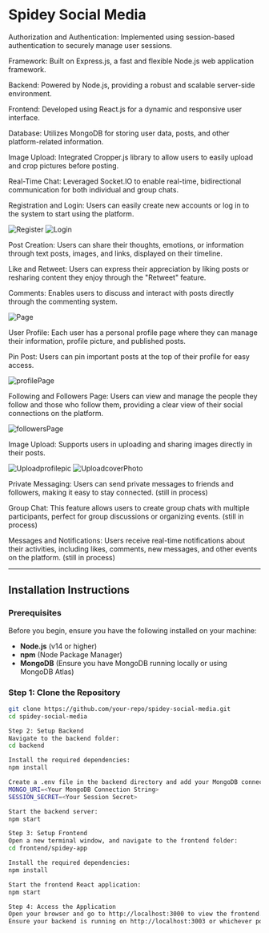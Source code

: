 # Spidey Social Media

Authorization and Authentication: Implemented using session-based authentication to securely manage user sessions.

Framework: Built on Express.js, a fast and flexible Node.js web application framework.

Backend: Powered by Node.js, providing a robust and scalable server-side environment.

Frontend: Developed using React.js for a dynamic and responsive user interface.

Database: Utilizes MongoDB for storing user data, posts, and other platform-related information.

Image Upload: Integrated Cropper.js library to allow users to easily upload and crop pictures before posting.

Real-Time Chat: Leveraged Socket.IO to enable real-time, bidirectional communication for both individual and group chats.

Registration and Login: Users can easily create new accounts or log in to the system to start using the platform.

![Register](https://github.com/user-attachments/assets/d3cc42cb-af33-4890-981c-6f24d2a0de39)
![Login](https://github.com/user-attachments/assets/d1b1dd1e-6f54-444f-ab5d-eff5bb20c5d2)

Post Creation: Users can share their thoughts, emotions, or information through text posts, images, and links, displayed on their timeline.

Like and Retweet: Users can express their appreciation by liking posts or resharing content they enjoy through the "Retweet" feature.

Comments: Enables users to discuss and interact with posts directly through the commenting system.

![Page](https://github.com/user-attachments/assets/ad328317-eaa2-4437-83c7-7e35985cf0fa)

User Profile: Each user has a personal profile page where they can manage their information, profile picture, and published posts.

Pin Post: Users can pin important posts at the top of their profile for easy access.

![profilePage](https://github.com/user-attachments/assets/234fa9d6-38af-4f2f-8aac-cf7266614e0f)

Following and Followers Page: Users can view and manage the people they follow and those who follow them, providing a clear view of their social connections on the platform.

![followersPage](https://github.com/user-attachments/assets/9814a49c-0a4f-4c23-a54a-660eda4d19c9)

Image Upload: Supports users in uploading and sharing images directly in their posts.

![Uploadprofilepic](https://github.com/user-attachments/assets/dcaf17af-3c7e-48dd-9688-f14c3633bdbd)
![UploadcoverPhoto](https://github.com/user-attachments/assets/b246220e-276c-4fc2-ab7f-6c0010b4a453)

Private Messaging: Users can send private messages to friends and followers, making it easy to stay connected. (still in process)

Group Chat: This feature allows users to create group chats with multiple participants, perfect for group discussions or organizing events. (still in process)

Messages and Notifications: Users receive real-time notifications about their activities, including likes, comments, new messages, and other events on the platform. (still in process)

---

## Installation Instructions

### Prerequisites

Before you begin, ensure you have the following installed on your machine:

- **Node.js** (v14 or higher)
- **npm** (Node Package Manager)
- **MongoDB** (Ensure you have MongoDB running locally or using MongoDB Atlas)

### Step 1: Clone the Repository

```bash
git clone https://github.com/your-repo/spidey-social-media.git
cd spidey-social-media

Step 2: Setup Backend
Navigate to the backend folder:
cd backend

Install the required dependencies:
npm install

Create a .env file in the backend directory and add your MongoDB connection string and session secret:
MONGO_URI=<Your MongoDB Connection String>
SESSION_SECRET=<Your Session Secret>

Start the backend server:
npm start

Step 3: Setup Frontend
Open a new terminal window, and navigate to the frontend folder:
cd frontend/spidey-app

Install the required dependencies:
npm install

Start the frontend React application:
npm start

Step 4: Access the Application
Open your browser and go to http://localhost:3000 to view the frontend.
Ensure your backend is running on http://localhost:3003 or whichever port you specified in the backend setup.
